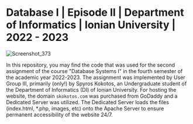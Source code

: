 # Database I | Episode II | Department of Informatics | Ionian University | 2022 - 2023

![Screenshot_373](https://github.com/Greekforce1821/Database-I/assets/33377581/f56dd267-169f-4ef2-a6fa-676abb970200)


In this repository, you may find the code that was used for the second assignment of the course "Database Systems I" in the fourth semester of the academic year 2022-2023.
The assignment was implemented by User Group III, primarily (only!) by Spyros Kokotos, an Undergraduate student of the Department of Informatics (DI) of Ionian University.
For hosting the website, the domain `skokotos.com` was purchased from GoDaddy and a Dedicated Server was utilized. The Dedicated Server loads the files (index.html, *.php, images, etc) 
onto the Apache Server to ensure permanent accessibility of the website 24/7.

